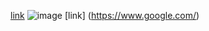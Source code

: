 [link](https://www.google.com/)
![image](https://ftw.usatoday.com/wp-content/uploads/sites/90/2017/05/dwayne-fanny-pack.jpg?w=1000&h=600&crop=1)
[link] (https://www.google.com/)